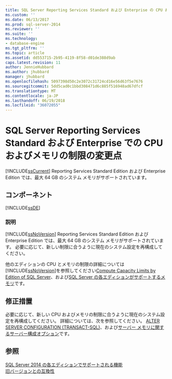```yaml
---
title: SQL Server Reporting Services Standard および Enterprise の CPU およびメモリの制限に変更 |Microsoft ドキュメント
ms.custom: ''
ms.date: 06/13/2017
ms.prod: sql-server-2014
ms.reviewer: ''
ms.suite: ''
ms.technology:
- database-engine
ms.tgt_pltfrm: ''
ms.topic: article
ms.assetid: dd553715-2b95-4119-8f58-d01de388d9ab
caps.latest.revision: 11
author: JennieHubbard
ms.author: jhubbard
manager: jhubbard
ms.openlocfilehash: 5097398d50c2e3072c31724cd16e56d63f5e7676
ms.sourcegitcommit: 5dd5cad0c1bbd308471d6c885f516948ad67dfcf
ms.translationtype: MT
ms.contentlocale: ja-JP
ms.lasthandoff: 06/19/2018
ms.locfileid: "36072055"
---
```

# <a name="changes-to-cpu-and-memory-limits-for-sql-server-reporting-services-standard-and-enterprise"></a>SQL Server Reporting Services Standard および Enterprise での CPU およびメモリの制限の変更点
  [!INCLUDE[ssCurrent](../../includes/sscurrent-md.md)] Reporting Services Standard Edition および Enterprise Edition では、最大 64 GB のシステム メモリがサポートされています。  
  
## <a name="component"></a>コンポーネント  
 [!INCLUDE[ssDE](../../includes/ssde-md.md)]  
  
### <a name="description"></a>説明  
 [!INCLUDE[ssNoVersion](../../includes/ssnoversion-md.md)] Reporting Services Standard Edition および Enterprise Edition では、最大 64 GB のシステム メモリがサポートされています。 必要に応じて、新しい制限に合うように現在のシステム設定を再構成してください。  
  
 他のエディションの CPU とメモリの制限の詳細については[!INCLUDE[ssNoVersion](../../includes/ssnoversion-md.md)]を参照してください[Compute Capacity Limits by Edition of SQL Server](../compute-capacity-limits-by-edition-of-sql-server.md)、および[SQL Server の各エディションがサポートするメモリ](http://go.microsoft.com/fwlink/?LinkId=212633)です。  
  
## <a name="corrective-action"></a>修正措置  
 必要に応じて、新しい CPU およびメモリの制限に合うように現在のシステム設定を再構成してください。 詳細については、次を参照してください。 [ALTER SERVER CONFIGURATION &#40;TRANSACT-SQL&#41;](/sql/t-sql/statements/alter-server-configuration-transact-sql)、および[サーバー メモリに関するサーバー構成オプション](../../database-engine/configure-windows/server-memory-server-configuration-options.md)です。  
  
## <a name="see-also"></a>参照  
 [SQL Server 2014 の各エディションでサポートされる機能](../../../2014/getting-started/features-supported-by-the-editions-of-sql-server-2014.md)   
 [旧バージョンとの互換性](../../../2014/getting-started/backward-compatibility.md)  
  
  
